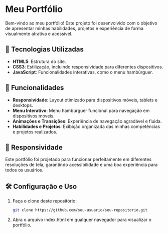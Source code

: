 # Meu Portfólio

Bem-vindo ao meu portfólio! Este projeto foi desenvolvido com o objetivo de apresentar minhas habilidades, projetos e experiência de forma visualmente atrativa e acessível.

## 🚀 Tecnologias Utilizadas

- **HTML5**: Estrutura do site.
- **CSS3**: Estilização, incluindo responsividade para diferentes dispositivos.
- **JavaScript**: Funcionalidades interativas, como o menu hambúrguer.

## 🌟 Funcionalidades

- **Responsividade**: Layout otimizado para dispositivos móveis, tablets e desktops.
- **Menu Interativo**: Menu hambúrguer funcional para navegação em dispositivos móveis.
- **Animações e Transições**: Experiência de navegação agradável e fluida.
- **Habilidades e Projetos**: Exibição organizada das minhas competências e projetos realizados.

## 📱 Responsividade

Este portfólio foi projetado para funcionar perfeitamente em diferentes resoluções de tela, garantindo acessibilidade e uma boa experiência para todos os usuários.

## 🛠️ Configuração e Uso

1. Faça o clone deste repositório:

   ```bash
   git clone https://github.com/seu-usuario/seu-repositorio.git

   ```

2. Abra o arquivo index.html em qualquer navegador para visualizar o portfólio.
